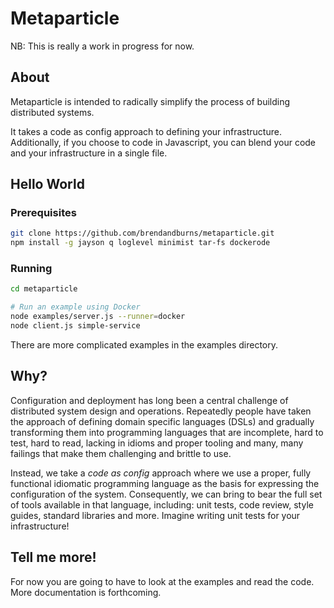 # Metaparticle

NB: This is really a work in progress for now.

## About
Metaparticle is intended to radically simplify the process of building distributed systems.

It takes a code as config approach to defining your infrastructure.  Additionally, if you
choose to code in Javascript, you can blend your code and your infrastructure in a single file.

## Hello World

### Prerequisites
```sh
git clone https://github.com/brendandburns/metaparticle.git
npm install -g jayson q loglevel minimist tar-fs dockerode
```

### Running
```sh
cd metaparticle

# Run an example using Docker
node examples/server.js --runner=docker
node client.js simple-service
```

There are more complicated examples in the examples directory.

## Why?
Configuration and deployment has long been a central challenge of distributed system
design and operations.  Repeatedly people have taken the approach of defining domain
specific languages (DSLs) and gradually transforming them into programming languages
that are incomplete, hard to test, hard to read, lacking in idioms and proper tooling
and many, many failings that make them challenging and brittle to use.

Instead, we take a *code as config* approach where we use a proper, fully functional
idiomatic programming language as the basis for expressing the configuration of the
system.  Consequently, we can bring to bear the full set of tools available in that
language, including: unit tests, code review, style guides, standard libraries and
more.  Imagine writing unit tests for your infrastructure!

## Tell me more!
For now you are going to have to look at the examples and read the code.  More
documentation is forthcoming.
